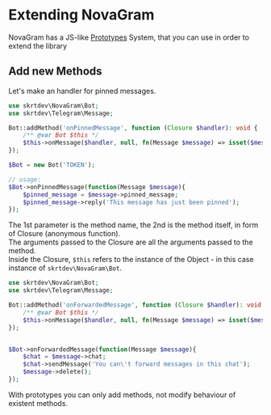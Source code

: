 # Extending NovaGram

NovaGram has a JS-like [Prototypes](https://github.com/skrtdev/prototypes) System, that you can use in order to extend the library  

## Add new Methods

Let's make an handler for pinned messages.

```php
use skrtdev\NovaGram\Bot;
use skrtdev\Telegram\Message;

Bot::addMethod('onPinnedMessage', function (Closure $handler): void {
    /** @var Bot $this */
    $this->onMessage($handler, null, fn(Message $message) => isset($message->pinned_message));
});

$Bot = new Bot('TOKEN');

// usage:
$Bot->onPinnedMessage(function(Message $message){
    $pinned_message = $message->pinned_message; 
    $pinned_message->reply('This message has just been pinned');
});
```

The 1st parameter is the method name, the 2nd is the method itself, in form of Closure (anonymous function).  
The arguments passed to the Closure are all the arguments passed to the method.  
Inside the Closure, `$this` refers to the instance of the Object - in this case instance of `skrtdev\NovaGram\Bot`.

```php
use skrtdev\NovaGram\Bot;
use skrtdev\Telegram\Message;

Bot::addMethod('onForwardedMessage', function (Closure $handler): void {
    /** @var Bot $this */
    $this->onMessage($handler, null, fn(Message $message) => isset($message->forward_date));
});


$Bot->onForwardedMessage(function(Message $message){
    $chat = $message->chat;
    $chat->sendMessage('You can\'t forward messages in this chat');
    $message->delete();
});
```

With prototypes you can only add methods, not modify behaviour of existent methods.
